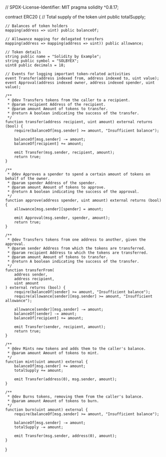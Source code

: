 // SPDX-License-Identifier: MIT
pragma solidity ^0.8.17;

contract ERC20 {
    // Total supply of the token
    uint public totalSupply;

    // Balances of token holders
    mapping(address => uint) public balanceOf;

    // Allowance mapping for delegated transfers
    mapping(address => mapping(address => uint)) public allowance;

    // Token details
    string public name = "Solidity by Example";
    string public symbol = "SOLBYEX";
    uint8 public decimals = 18;

    // Events for logging important token-related activities
    event Transfer(address indexed from, address indexed to, uint value);
    event Approval(address indexed owner, address indexed spender, uint value);

    /**
     * @dev Transfers tokens from the caller to a recipient.
     * @param recipient Address of the recipient.
     * @param amount Amount of tokens to transfer.
     * @return A boolean indicating the success of the transfer.
     */
    function transfer(address recipient, uint amount) external returns (bool) {
        require(balanceOf[msg.sender] >= amount, "Insufficient balance");

        balanceOf[msg.sender] -= amount;
        balanceOf[recipient] += amount;

        emit Transfer(msg.sender, recipient, amount);
        return true;
    }

    /**
     * @dev Approves a spender to spend a certain amount of tokens on behalf of the owner.
     * @param spender Address of the spender.
     * @param amount Amount of tokens to approve.
     * @return A boolean indicating the success of the approval.
     */
    function approve(address spender, uint amount) external returns (bool) {
        allowance[msg.sender][spender] = amount;

        emit Approval(msg.sender, spender, amount);
        return true;
    }

    /**
     * @dev Transfers tokens from one address to another, given the approval.
     * @param sender Address from which the tokens are transferred.
     * @param recipient Address to which the tokens are transferred.
     * @param amount Amount of tokens to transfer.
     * @return A boolean indicating the success of the transfer.
     */
    function transferFrom(
        address sender,
        address recipient,
        uint amount
    ) external returns (bool) {
        require(balanceOf[sender] >= amount, "Insufficient balance");
        require(allowance[sender][msg.sender] >= amount, "Insufficient allowance");

        allowance[sender][msg.sender] -= amount;
        balanceOf[sender] -= amount;
        balanceOf[recipient] += amount;

        emit Transfer(sender, recipient, amount);
        return true;
    }

    /**
     * @dev Mints new tokens and adds them to the caller's balance.
     * @param amount Amount of tokens to mint.
     */
    function mint(uint amount) external {
        balanceOf[msg.sender] += amount;
        totalSupply += amount;

        emit Transfer(address(0), msg.sender, amount);
    }

    /**
     * @dev Burns tokens, removing them from the caller's balance.
     * @param amount Amount of tokens to burn.
     */
    function burn(uint amount) external {
        require(balanceOf[msg.sender] >= amount, "Insufficient balance");

        balanceOf[msg.sender] -= amount;
        totalSupply -= amount;

        emit Transfer(msg.sender, address(0), amount);
    }
}

